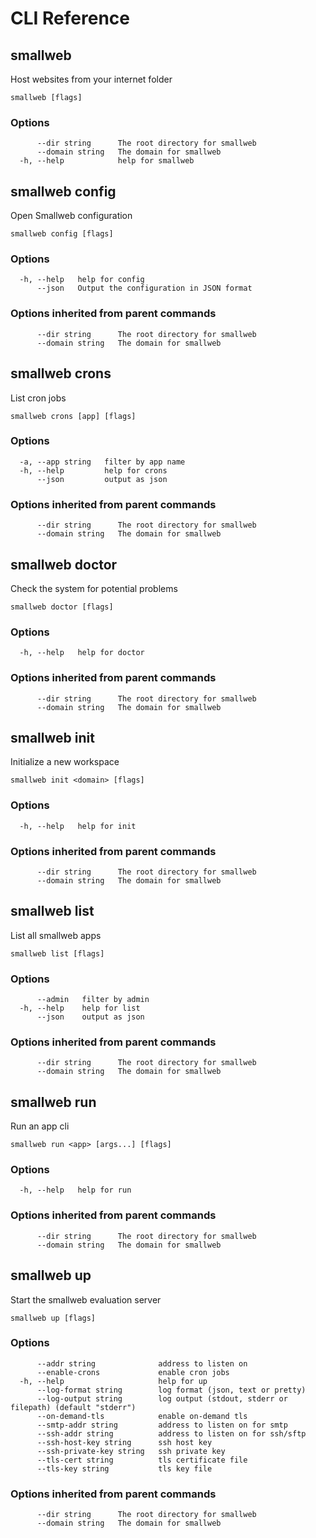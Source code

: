 # CLI Reference

## smallweb

Host websites from your internet folder

```
smallweb [flags]
```

### Options

```
      --dir string      The root directory for smallweb
      --domain string   The domain for smallweb
  -h, --help            help for smallweb
```

## smallweb config

Open Smallweb configuration

```
smallweb config [flags]
```

### Options

```
  -h, --help   help for config
      --json   Output the configuration in JSON format
```

### Options inherited from parent commands

```
      --dir string      The root directory for smallweb
      --domain string   The domain for smallweb
```

## smallweb crons

List cron jobs

```
smallweb crons [app] [flags]
```

### Options

```
  -a, --app string   filter by app name
  -h, --help         help for crons
      --json         output as json
```

### Options inherited from parent commands

```
      --dir string      The root directory for smallweb
      --domain string   The domain for smallweb
```

## smallweb doctor

Check the system for potential problems

```
smallweb doctor [flags]
```

### Options

```
  -h, --help   help for doctor
```

### Options inherited from parent commands

```
      --dir string      The root directory for smallweb
      --domain string   The domain for smallweb
```

## smallweb init

Initialize a new workspace

```
smallweb init <domain> [flags]
```

### Options

```
  -h, --help   help for init
```

### Options inherited from parent commands

```
      --dir string      The root directory for smallweb
      --domain string   The domain for smallweb
```

## smallweb list

List all smallweb apps

```
smallweb list [flags]
```

### Options

```
      --admin   filter by admin
  -h, --help    help for list
      --json    output as json
```

### Options inherited from parent commands

```
      --dir string      The root directory for smallweb
      --domain string   The domain for smallweb
```

## smallweb run

Run an app cli

```
smallweb run <app> [args...] [flags]
```

### Options

```
  -h, --help   help for run
```

### Options inherited from parent commands

```
      --dir string      The root directory for smallweb
      --domain string   The domain for smallweb
```

## smallweb up

Start the smallweb evaluation server

```
smallweb up [flags]
```

### Options

```
      --addr string              address to listen on
      --enable-crons             enable cron jobs
  -h, --help                     help for up
      --log-format string        log format (json, text or pretty)
      --log-output string        log output (stdout, stderr or filepath) (default "stderr")
      --on-demand-tls            enable on-demand tls
      --smtp-addr string         address to listen on for smtp
      --ssh-addr string          address to listen on for ssh/sftp
      --ssh-host-key string      ssh host key
      --ssh-private-key string   ssh private key
      --tls-cert string          tls certificate file
      --tls-key string           tls key file
```

### Options inherited from parent commands

```
      --dir string      The root directory for smallweb
      --domain string   The domain for smallweb
```



<!-- markdownlint-disable-file -->
